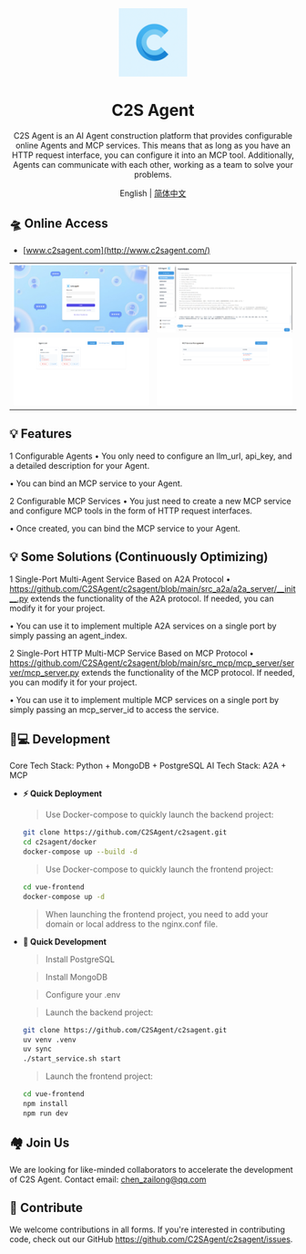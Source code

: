<div align="center">

<a href="http://www.c2sagent.com/"><img src="./.github/imgs/logo.png" width="120" height="120" alt="c2sagent logo"></a>

# C2S Agent

C2S Agent is an AI Agent construction platform that provides configurable online Agents and MCP services. This means that as long as you have an HTTP request interface, you can configure it into an MCP tool. Additionally, Agents can communicate with each other, working as a team to solve your problems.

English | [简体中文](./README_zh.md)

</div>

## 🛸 Online Access

- [www.c2sagent.com](http://www.c2sagent.com/)

|                                    |                                    |
| ---------------------------------- | ---------------------------------- |
| ![Demo](./.github/imgs/login.png) | ![Demo](./.github/imgs/main.png) |
| ![Demo](./.github/imgs/agent.png) | ![Demo](./.github/imgs/mcp.png) |

## 💡 Features

1 Configurable Agents
   • You only need to configure an llm_url, api_key, and a detailed description for your Agent.

   • You can bind an MCP service to your Agent.

2 Configurable MCP Services
   • You just need to create a new MCP service and configure MCP tools in the form of HTTP request interfaces.

   • Once created, you can bind the MCP service to your Agent.

## 💡 Some Solutions (Continuously Optimizing)

1 Single-Port Multi-Agent Service Based on A2A Protocol
   • https://github.com/C2SAgent/c2sagent/blob/main/src_a2a/a2a_server/__init__.py extends the functionality of the A2A protocol. If needed, you can modify it for your project.

   • You can use it to implement multiple A2A services on a single port by simply passing an agent_index.

2 Single-Port HTTP Multi-MCP Service Based on MCP Protocol
   • https://github.com/C2SAgent/c2sagent/blob/main/src_mcp/mcp_server/server/mcp_server.py extends the functionality of the MCP protocol. If needed, you can modify it for your project.

   • You can use it to implement multiple MCP services on a single port by simply passing an mcp_server_id to access the service.

## 👨💻 Development

Core Tech Stack: Python + MongoDB + PostgreSQL
AI Tech Stack: A2A + MCP

- **⚡ Quick Deployment**

  > Use Docker-compose to quickly launch the backend project:
  ```bash
  git clone https://github.com/C2SAgent/c2sagent.git
  cd c2sagent/docker
  docker-compose up --build -d
  ```


  > Use Docker-compose to quickly launch the frontend project:
  ```bash
  cd vue-frontend
  docker-compose up -d
  ```


  > When launching the frontend project, you need to add your domain or local address to the nginx.conf file.

- **🚀 Quick Development**

  > Install PostgreSQL

  > Install MongoDB

  > Configure your .env

  > Launch the backend project:
  ```bash
  git clone https://github.com/C2SAgent/c2sagent.git
  uv venv .venv
  uv sync
  ./start_service.sh start
  ```

  > Launch the frontend project:
  ```bash
  cd vue-frontend
  npm install
  npm run dev
  ```

## 🏘️ Join Us

We are looking for like-minded collaborators to accelerate the development of C2S Agent.
Contact email: chen_zailong@qq.com

## 🤝 Contribute

We welcome contributions in all forms. If you're interested in contributing code, check out our GitHub https://github.com/C2SAgent/c2sagent/issues.
